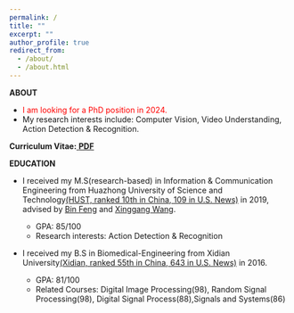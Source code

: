 ```yaml
---
permalink: /
title: ""
excerpt: ""
author_profile: true
redirect_from:
  - /about/
  - /about.html
---
```

**ABOUT**

- <font color='red'> I am looking for a PhD position in 2024. </font>
- My research interests include:
  Computer Vision, Video Understanding, Action Detection & Recognition.

**Curriculum Vitae:**[ **PDF**](https://LiangXu123.github.io/files/CV_LiangXu.pdf)

**EDUCATION**

- I received my M.S(research-based) in Information & Communication Engineering from Huazhong University of Science and Technology[(HUST, ranked 10th in China, 109 in U.S. News)](http://english.hust.edu.cn/) in 2019, advised by [Bin Feng](https://ieeexplore.ieee.org/author/37290322400) and [Xinggang Wang](https://xwcv.github.io/).

  - GPA: 85/100
  - Research interests: Action Detection & Recognition
- I received my B.S in Biomedical-Engineering from Xidian University[(Xidian, ranked 55th in China, 643 in U.S. News)](https://en.xidian.edu.cn/) in 2016.

  - GPA: 81/100
  - Related Courses: Digital Image Processing(98), Random Signal Processing(98), Digital Signal Process(88),Signals and Systems(86)

